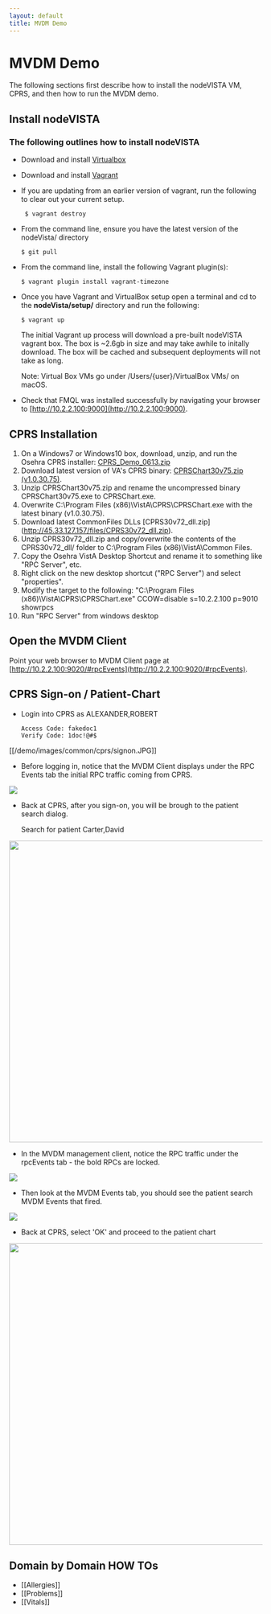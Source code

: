 ```yaml
---
layout: default
title: MVDM Demo
---
```


# MVDM Demo

The following sections first describe how to install the nodeVISTA VM, CPRS, and then how to run the MVDM demo.  

## Install nodeVISTA

### The following outlines how to install nodeVISTA

* Download and install [Virtualbox](https://www.virtualbox.org/wiki/Downloads?replytocom=98578)
* Download and install [Vagrant](https://www.vagrantup.com/downloads.html)

* If you are updating from an earlier version of vagrant, run the following to clear out your current setup.

   ```text
    $ vagrant destroy
    ```
* From the command line, ensure you have the latest version of the nodeVista/ directory 

    ```text
    $ git pull
    ```

* From the command line, install the following Vagrant plugin(s):

    ```text
    $ vagrant plugin install vagrant-timezone
    ```
* Once you have Vagrant and VirtualBox setup open a terminal and cd to the __nodeVista/setup/__ directory and run the following:

    ```text
    $ vagrant up
    ```
    The initial Vagrant up process will download a pre-built nodeVISTA vagrant box. The box is ~2.6gb in size and may take awhile to initally download. The box will be cached and subsequent deployments will not take as long.

    Note: Virtual Box VMs go under /Users/{user}/VirtualBox VMs/ on macOS.

* Check that FMQL was installed successfully by navigating your browser to [http://10.2.2.100:9000](http://10.2.2.100:9000).

## CPRS Installation
1. On a Windows7 or Windows10 box, download, unzip, and run the Osehra CPRS installer: [CPRS_Demo_0613.zip](https://github.com/vistadataproject/documents/raw/master/cprs/osehra/v69/CPRS_Demo_0613.zip)
2. Download latest version of VA's CPRS binary: [CPRSChart30v75.zip (v1.0.30.75)](http://45.33.127.157/files/CPRSChart30v75.zip).
3. Unzip CPRSChart30v75.zip and rename the uncompressed binary CPRSChart30v75.exe to CPRSChart.exe.
4. Overwrite  C:\Program Files (x86)\VistA\CPRS\CPRSChart.exe with the latest binary (v1.0.30.75).
5. Download latest CommonFiles DLLs [CPRS30v72_dll.zip] (http://45.33.127.157/files/CPRS30v72_dll.zip).
6. Unzip CPRS30v72_dll.zip and copy/overwrite the contents of the CPRS30v72_dll/ folder to C:\Program Files (x86)\VistA\Common Files.
7. Copy the Osehra VistA Desktop Shortcut and rename it to something like "RPC Server", etc.
8. Right click on the new desktop shortcut ("RPC Server") and select "properties".
9. Modify the target to the following: "C:\Program Files (x86)\VistA\CPRS\CPRSChart.exe" CCOW=disable s=10.2.2.100 p=9010 showrpcs
10. Run "RPC Server" from windows desktop

## Open the MVDM Client 
Point your web browser to MVDM Client page at [http://10.2.2.100:9020/#rpcEvents](http://10.2.2.100:9020/#rpcEvents).

## CPRS Sign-on / Patient-Chart
* Login into CPRS as ALEXANDER,ROBERT

   ```
   Access Code: fakedoc1
   Verify Code: 1doc!@#$
   ```

[[/demo/images/common/cprs/signon.JPG]]

* Before logging in, notice that the MVDM Client displays under the RPC Events tab the initial RPC traffic coming from CPRS.

![](https://github.com/vistadataproject/MVDM/blob/master/images/common/management-client/login-dialog.jpeg)

* Back at CPRS, after you sign-on, you will be brough to the patient search dialog.

  Search for patient Carter,David

<img src="https://github.com/vistadataproject/MVDM/blob/master/images/common/cprs/patient-search.JPG" width=600px/>

* In the MVDM management client, notice the RPC traffic under the rpcEvents tab - the bold RPCs are locked.

![](https://github.com/vistadataproject/MVDM/blob/master/images/common/management-client/patient-search.jpeg)

* Then look at the MVDM Events tab, you should see the patient search MVDM Events that fired.

![](https://github.com/vistadataproject/MVDM/blob/master/images/common/management-client/patient-search-mvdm-events.jpeg)

* Back at CPRS, select 'OK' and proceed to the patient chart

<img src="https://github.com/vistadataproject/MVDM/blob/master/images/common/cprs/patient-chart.JPG" width=600px/>

## Domain by Domain HOW TOs

* [[Allergies]]
* [[Problems]]
* [[Vitals]]
